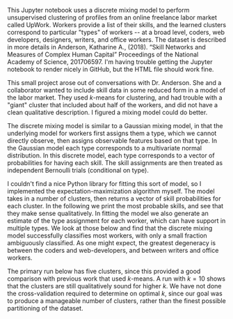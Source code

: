 This Jupyter notebook uses a discrete mixing model to perform unsupervised clustering of profiles from an online freelance labor market called UpWork. Workers provide a list of their skills, and the learned clusters correspond to particular "types" of workers -- at a broad level, coders, web developers, designers, writers, and office workers. The dataset is described in more details in Anderson, Katharine A., (2018). “Skill Networks and Measures of Complex Human Capital” Proceedings of the National Academy of Science, 201706597. I'm having trouble getting the Jupyter notebook to render nicely in GitHub, but the HTML file should work fine.

This small project arose out of conversations with Dr. Anderson. She and a collaborator wanted to include skill data in some reduced form in a model of the labor market. They used $k$-means for clustering, and had trouble with a "giant" cluster that included about half of the workers, and did not have a clean qualitative description. I figured a mixing model could do better.

The discrete mixing model is similar to a Gaussian mixing model, in that the underlying model for workers first assigns them a type, which we cannot directly observe, then assigns observable features based on that type. In the Gaussian model each type corresponds to a multivariate normal distribution. In this discrete model, each type corresponds to a vector of probabilities for having each skill. The skill assignments are then treated as independent Bernoulli trials (conditional on type).

I couldn't find a nice Python library for fitting this sort of model, so I implemented the expectation-maximization algorithm myself. The model takes in a number of clusters, then returns a vector of skill probabilities for each cluster. In the following we print the most probable skills, and see that they make sense qualitatively. In fitting the model we also generate an estimate of the type assignment for each worker, which can have support in multiple types. We look at those below and find that the discrete mixing model successfully classifies most workers, with only a small fraction ambiguously classified. As one might expect, the greatest degeneracy is between the coders and web-developers, and between writers and office workers.

The primary run below has five clusters, since this provided a good comparison with previous work that used $k$-means. A run with $k=10$ shows that the clusters are still qualitatively sound for higher $k$. We have not done the cross-validation required to determine on optimal $k$, since our goal was to produce a manageable number of clusters, rather than the finest possible partitioning of the dataset.
